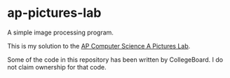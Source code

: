 # ap-pictures-lab
A simple image processing program.

This is my solution to the [AP Computer Science A Pictures Lab](http://media.collegeboard.com/digitalServices/pdf/ap/ap-compscia-picture-lab-student-guide.pdf).

Some of the code in this repository has been written by CollegeBoard. I do not claim ownership for that code.
